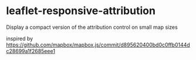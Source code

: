 # leaflet-responsive-attribution
Display a compact version of the attribution control on small map sizes

inspired by https://github.com/mapbox/mapbox.js/commit/d895620400bd0c0ffb0144dc28699a1f2685eee1
